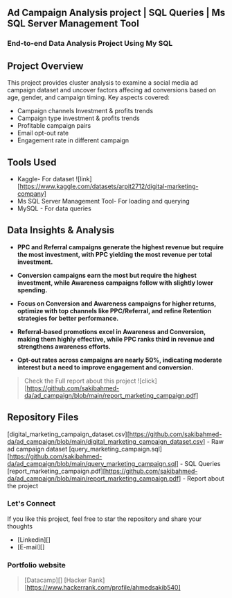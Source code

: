 ## Ad Campaign Analysis project | SQL Queries | Ms SQL Server Management Tool

### End-to-end Data Analysis Project Using My SQL

## Project Overview

This project provides cluster analysis to examine a social media ad campaign dataset and uncover factors affecing ad conversions based on age, gender, and campaign timing. Key aspects covered:
- Campaign channels Investment & profits trends
- Campaign type investment & profits trends
- Profitable campaign pairs
- Email opt-out rate
- Engagement rate in different campaign

## Tools Used
- Kaggle- For dataset ![link][https://www.kaggle.com/datasets/arpit2712/digital-marketing-company]
- Ms SQL Server Management Tool- For loading and querying
- MySQL - For data queries

## Data Insights & Analysis

- **PPC and Referral campaigns generate the highest revenue but require the most investment, with PPC yielding the most revenue per total investment.**

- **Conversion campaigns earn the most but require the highest investment, while Awareness campaigns follow with slightly lower spending.**

- **Focus on Conversion and Awareness campaigns for higher returns, optimize with top channels like PPC/Referral, and refine Retention strategies for better performance.**

- **Referral-based promotions excel in Awareness and Conversion, making them highly effective, while PPC ranks third in revenue and strengthens awareness efforts.**

- **Opt-out rates across campaigns are nearly 50%, indicating moderate interest but a need to improve engagement and conversion.**

> Check the Full report about this project ![click][https://github.com/sakibahmed-da/ad_campaign/blob/main/report_marketing_campaign.pdf]


## Repository Files

[digital_marketing_campaign_dataset.csv][https://github.com/sakibahmed-da/ad_campaign/blob/main/digital_marketing_campaign_dataset.csv] - Raw ad campaign dataset 
[query_marketing_campaign.sql][https://github.com/sakibahmed-da/ad_campaign/blob/main/query_marketing_campaign.sql] - SQL Queries
[report_marketing_campaign.pdf][https://github.com/sakibahmed-da/ad_campaign/blob/main/report_marketing_campaign.pdf] - Report about the project

### Let's Connect
If you like this project, feel free to  star the repository and share your thoughts

- [Linkedin][]
- [E-mail][]

### Portfolio website

> [Datacamp][]
> [Hacker Rank][https://www.hackerrank.com/profile/ahmedsakib540]




